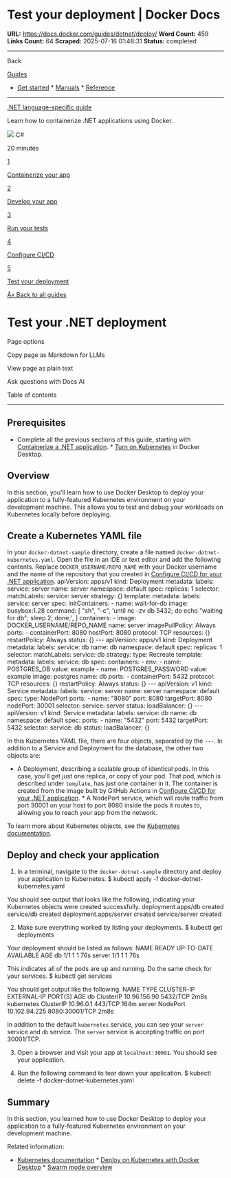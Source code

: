 # Test your deployment | Docker Docs

**URL:** https://docs.docker.com/guides/dotnet/deploy/
**Word Count:** 459
**Links Count:** 64
**Scraped:** 2025-07-16 01:48:31
**Status:** completed

---

Back

[Guides](https://docs.docker.com/guides/)

  * [Get started](https://docs.docker.com/get-started/)   * [Manuals](https://docs.docker.com/manuals/)   * [Reference](https://docs.docker.com/reference/)

* * *

[.NET language-specific guide](https://docs.docker.com/guides/dotnet/)

Learn how to containerize .NET applications using Docker.

![](https://cdn.jsdelivr.net/gh/devicons/devicon@latest/icons/csharp/csharp-original.svg) C\#

20 minutes

[1](https://docs.docker.com/guides/dotnet/containerize/)

[Containerize your app](https://docs.docker.com/guides/dotnet/containerize/)

[2](https://docs.docker.com/guides/dotnet/develop/)

[Develop your app](https://docs.docker.com/guides/dotnet/develop/)

[3](https://docs.docker.com/guides/dotnet/run-tests/)

[Run your tests](https://docs.docker.com/guides/dotnet/run-tests/)

[4](https://docs.docker.com/guides/dotnet/configure-ci-cd/)

[Configure CI/CD](https://docs.docker.com/guides/dotnet/configure-ci-cd/)

[5](https://docs.docker.com/guides/dotnet/deploy/)

[Test your deployment](https://docs.docker.com/guides/dotnet/deploy/)

[Â« Back to all guides](https://docs.docker.com/guides/)

# Test your .NET deployment

Page options

Copy page as Markdown for LLMs

View page as plain text

Ask questions with Docs AI

Table of contents

* * *

## Prerequisites

  * Complete all the previous sections of this guide, starting with [Containerize a .NET application](https://docs.docker.com/guides/dotnet/containerize/).   * [Turn on Kubernetes](https://docs.docker.com/desktop/features/kubernetes/#install-and-turn-on-kubernetes) in Docker Desktop.

## Overview

In this section, you'll learn how to use Docker Desktop to deploy your application to a fully-featured Kubernetes environment on your development machine. This allows you to test and debug your workloads on Kubernetes locally before deploying.

## Create a Kubernetes YAML file

In your `docker-dotnet-sample` directory, create a file named `docker-dotnet-kubernetes.yaml`. Open the file in an IDE or text editor and add the following contents. Replace `DOCKER_USERNAME/REPO_NAME` with your Docker username and the name of the repository that you created in [Configure CI/CD for your .NET application](https://docs.docker.com/guides/dotnet/configure-ci-cd/).               apiVersion: apps/v1     kind: Deployment     metadata:       labels:         service: server       name: server       namespace: default     spec:       replicas: 1       selector:         matchLabels:           service: server       strategy: {}       template:         metadata:           labels:             service: server         spec:           initContainers:             - name: wait-for-db               image: busybox:1.28               command:                 [                   "sh",                   "-c",                   'until nc -zv db 5432; do echo "waiting for db"; sleep 2; done;',                 ]           containers:             - image: DOCKER_USERNAME/REPO_NAME               name: server               imagePullPolicy: Always               ports:                 - containerPort: 8080                   hostPort: 8080                   protocol: TCP               resources: {}           restartPolicy: Always     status: {}     ---     apiVersion: apps/v1     kind: Deployment     metadata:       labels:         service: db       name: db       namespace: default     spec:       replicas: 1       selector:         matchLabels:           service: db       strategy:         type: Recreate       template:         metadata:           labels:             service: db         spec:           containers:             - env:                 - name: POSTGRES_DB                   value: example                 - name: POSTGRES_PASSWORD                   value: example               image: postgres               name: db               ports:                 - containerPort: 5432                   protocol: TCP               resources: {}           restartPolicy: Always     status: {}     ---     apiVersion: v1     kind: Service     metadata:       labels:         service: server       name: server       namespace: default     spec:       type: NodePort       ports:         - name: "8080"           port: 8080           targetPort: 8080           nodePort: 30001       selector:         service: server     status:       loadBalancer: {}     ---     apiVersion: v1     kind: Service     metadata:       labels:         service: db       name: db       namespace: default     spec:       ports:         - name: "5432"           port: 5432           targetPort: 5432       selector:         service: db     status:       loadBalancer: {}

In this Kubernetes YAML file, there are four objects, separated by the `---`. In addition to a Service and Deployment for the database, the other two objects are:

  * A Deployment, describing a scalable group of identical pods. In this case, you'll get just one replica, or copy of your pod. That pod, which is described under `template`, has just one container in it. The container is created from the image built by GitHub Actions in [Configure CI/CD for your .NET application](https://docs.docker.com/guides/dotnet/configure-ci-cd/).   * A NodePort service, which will route traffic from port 30001 on your host to port 8080 inside the pods it routes to, allowing you to reach your app from the network.

To learn more about Kubernetes objects, see the [Kubernetes documentation](https://kubernetes.io/docs/home/).

## Deploy and check your application

  1. In a terminal, navigate to the `docker-dotnet-sample` directory and deploy your application to Kubernetes.                    $ kubectl apply -f docker-dotnet-kubernetes.yaml          

You should see output that looks like the following, indicating your Kubernetes objects were created successfully.                    deployment.apps/db created          service/db created          deployment.apps/server created          service/server created

  2. Make sure everything worked by listing your deployments.                    $ kubectl get deployments          

Your deployment should be listed as follows:                    NAME     READY   UP-TO-DATE   AVAILABLE   AGE          db       1/1     1            1           76s          server   1/1     1            1           76s

This indicates all of the pods are up and running. Do the same check for your services.                    $ kubectl get services          

You should get output like the following.                    NAME         TYPE        CLUSTER-IP      EXTERNAL-IP   PORT(S)          AGE          db           ClusterIP   10.96.156.90    <none>        5432/TCP         2m8s          kubernetes   ClusterIP   10.96.0.1       <none>        443/TCP          164m          server       NodePort    10.102.94.225   <none>        8080:30001/TCP   2m8s

In addition to the default `kubernetes` service, you can see your `server` service and `db` service. The `server` service is accepting traffic on port 30001/TCP.

  3. Open a browser and visit your app at `localhost:30001`. You should see your application.

  4. Run the following command to tear down your application.                    $ kubectl delete -f docker-dotnet-kubernetes.yaml          

## Summary

In this section, you learned how to use Docker Desktop to deploy your application to a fully-featured Kubernetes environment on your development machine.

Related information:

  * [Kubernetes documentation](https://kubernetes.io/docs/home/)   * [Deploy on Kubernetes with Docker Desktop](https://docs.docker.com/desktop/features/kubernetes/)   * [Swarm mode overview](https://docs.docker.com/engine/swarm/)